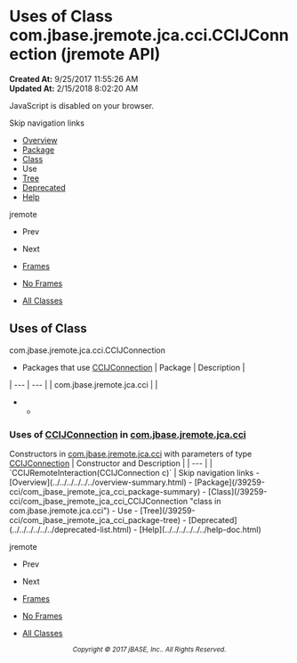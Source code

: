 # Uses of Class com.jbase.jremote.jca.cci.CCIJConnection (jremote   API)

**Created At:** 9/25/2017 11:55:26 AM  
**Updated At:** 2/15/2018 8:02:20 AM  

<script type="text/javascript"><!--
    try {
        if (location.href.indexOf('is-external=true') == -1) {
            parent.document.title="Uses of Class com.jbase.jremote.jca.cci.CCIJConnection (jremote   API)";
        }
    }
    catch(err) {
    }
//--></script><noscript><div>JavaScript is disabled on your browser.</div></noscript><!-- ========= START OF TOP NAVBAR ======= -->
<!--   -->
Skip navigation links
<!--   -->
- [Overview](../../../../../../overview-summary.html)
- [Package](/39259-cci/com_jbase_jremote_jca_cci_package-summary)
- [Class](/39259-cci/com_jbase_jremote_jca_cci_CCIJConnection "class in com.jbase.jremote.jca.cci")
- Use
- [Tree](/39259-cci/com_jbase_jremote_jca_cci_package-tree)
- [Deprecated](../../../../../../deprecated-list.html)
- [Help](../../../../../../help-doc.html)


jremote <br>

- Prev
- Next


- [Frames](../../../../../../index.html?com/jbase/jremote/jca/cci/class-use//39260-class-use/com_jbase_jremote_jca_cci_class-use_CCIJConnection)
- [No Frames](/39260-class-use/com_jbase_jremote_jca_cci_class-use_CCIJConnection)


- [All Classes](../../../../../../allclasses-noframe.html)


<script type="text/javascript"><!--
  allClassesLink = document.getElementById("allclasses_navbar_top");
  if(window==top) {
    allClassesLink.style.display = "block";
  }
  else {
    allClassesLink.style.display = "none";
  }
  //--></script>
<!--   -->
<!-- ========= END OF TOP NAVBAR ========= -->
## Uses of Class
com.jbase.jremote.jca.cci.CCIJConnection

- <caption><span>Packages that use <a href="/39259-cci/com_jbase_jremote_jca_cci_CCIJConnection" title="class in com.jbase.jremote.jca.cci">CCIJConnection</a></span><span class="tabEnd"> </span></caption>| Package | Description |
| --- | --- |
| com.jbase.jremote.jca.cci |   |
- - <!--   -->
### Uses of [CCIJConnection](/39259-cci/com_jbase_jremote_jca_cci_CCIJConnection "class in com.jbase.jremote.jca.cci") in [com.jbase.jremote.jca.cci](/39259-cci/com_jbase_jremote_jca_cci_package-summary)


<caption><span>Constructors in <a href="/39259-cci/com_jbase_jremote_jca_cci_package-summary">com.jbase.jremote.jca.cci</a> with parameters of type <a href="/39259-cci/com_jbase_jremote_jca_cci_CCIJConnection" title="class in com.jbase.jremote.jca.cci">CCIJConnection</a></span><span class="tabEnd"> </span></caption>| Constructor and Description |
| --- |
| `CCIJRemoteInteraction(CCIJConnection c)`  |
<!-- ======= START OF BOTTOM NAVBAR ====== -->
<!--   -->
Skip navigation links
<!--   -->
- [Overview](../../../../../../overview-summary.html)
- [Package](/39259-cci/com_jbase_jremote_jca_cci_package-summary)
- [Class](/39259-cci/com_jbase_jremote_jca_cci_CCIJConnection "class in com.jbase.jremote.jca.cci")
- Use
- [Tree](/39259-cci/com_jbase_jremote_jca_cci_package-tree)
- [Deprecated](../../../../../../deprecated-list.html)
- [Help](../../../../../../help-doc.html)


jremote <br>

- Prev
- Next


- [Frames](../../../../../../index.html?com/jbase/jremote/jca/cci/class-use//39260-class-use/com_jbase_jremote_jca_cci_class-use_CCIJConnection)
- [No Frames](/39260-class-use/com_jbase_jremote_jca_cci_class-use_CCIJConnection)


- [All Classes](../../../../../../allclasses-noframe.html)


<script type="text/javascript"><!--
  allClassesLink = document.getElementById("allclasses_navbar_bottom");
  if(window==top) {
    allClassesLink.style.display = "block";
  }
  else {
    allClassesLink.style.display = "none";
  }
  //--></script>
<!--   -->
<!-- ======== END OF BOTTOM NAVBAR ======= -->
<small>			<center>			<i>Copyright © 2017 jBASE, Inc.. All Rights Reserved.</i>		</center></small>

